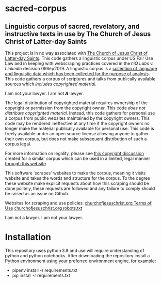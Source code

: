 # sacred-corpus

## Linguistic corpus of sacred, revelatory, and instructive texts in use by The Church of Jesus Christ of Latter-day Saints
This project is in no way associated with [The Church of Jesus Christ of Latter-day Saints](https://www.churchofjesuschrist.org/). This code gathers a linguistic corpus under US Fair Use Law and in keeping with webscraping practices covered in the *hiQ Labs v. LinkedIn* decision 09Sep2019. A linguistic corpus is a [collection of language and linguistic data which has been collected for the purpose of analysis](https://guides.library.umass.edu/c.php?g=672748&p=4737042). This code gathers a corpus of scriptures and talks from publically available sources which *includes copyrighted material*.

I am not your lawyer. I am not *_**A**_* lawyer.

The legal distribution of copyrighted material requires ownership of the copyright or permission from the copyright owner. This code _does not distribute copyrighted material_. Instead, this code gathers for personal use a corpus from public websites maintained by the copyright owners. This code may be rendered ineffective at any time if the copyright owners no longer make the material publically available for personal use. This code is freely available under an open source license allowing anyone to gather their own corpus, but does not make subsequent distribution of such a corpus legal.

For more information on legality, please see [this copyright discussion](https://www.lds-general-conference.org/help/copyright.asp) created for a similar corpus which can be used in a limited, legal manner [through this website](https://www.lds-general-conference.org/).

This software 'scrapes' websites to make the corpus, meaning it visits website and takes the words and structure for the corpus. To the degree these website make explicit requests about how this scraping should be done politely, these requests are followed and any failure to comply should be raised as an issue on Github.

Websites for scraping and use policies:
    [churchofjesuschrist.org Terms of Use](https://www.churchofjesuschrist.org/legal/terms-of-use)
    [churchofjesuschrist.org robots.txt](https://www.churchofjesuschrist.org/robots.txt)

I am not a lawyer. I am not your lawyer.

# Installation
This repository uses python 3.8 and use will require understanding of python and python notebooks. After downloading the repository install a Python environment using your preferred environment engine, for example:
* pipenv install -r requirements.txt
* pip install -r requirements.txt
